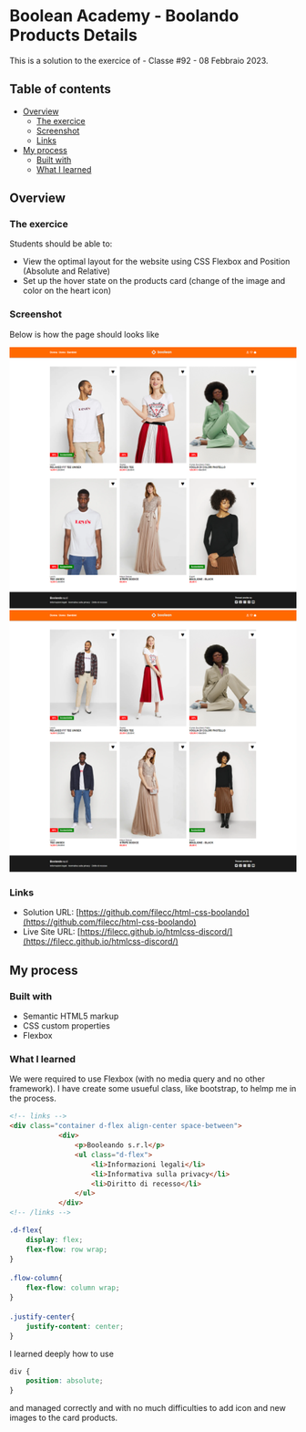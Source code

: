 # Boolean Academy - Boolando Products Details
This is a solution to the exercice of - Classe #92 - 08 Febbraio 2023.


## Table of contents

- [Overview](#overview)
  - [The exercice](#the-exercice)
  - [Screenshot](#screenshot)
  - [Links](#links)
- [My process](#my-process)
  - [Built with](#built-with)
  - [What I learned](#what-i-learned)


## Overview

### The exercice

Students should be able to:

- View the optimal layout for the website using CSS Flexbox and Position (Absolute and Relative)
- Set up the hover state on the products card (change of the image and color on the heart icon)

### Screenshot
Below is how the page should looks like

![Page](./boolando.png)
![Hover state](./boolando_hover.png)

### Links

- Solution URL: [https://github.com/filecc/html-css-boolando](https://github.com/filecc/html-css-boolando)
- Live Site URL: [https://filecc.github.io/htmlcss-discord/](https://filecc.github.io/htmlcss-discord/)

## My process

### Built with

- Semantic HTML5 markup
- CSS custom properties
- Flexbox

### What I learned

We were required to use Flexbox (with no media query and no other framework). I have create some usueful class, like bootstrap, to helmp me in the process.


```html
<!-- links -->
<div class="container d-flex align-center space-between">
            <div>
                <p>Booleando s.r.l</p>
                <ul class="d-flex">
                    <li>Informazioni legali</li>
                    <li>Informativa sulla privacy</li>
                    <li>Diritto di recesso</li>
                </ul>
            </div>
<!-- /links -->
```

```css
.d-flex{
    display: flex;
    flex-flow: row wrap;
}

.flow-column{
    flex-flow: column wrap;
}

.justify-center{
    justify-content: center;
}
```

I learned deeply how to use 

```css
div {
    position: absolute;
}
``` 
and managed correctly and with no much difficulties to add icon and new images to the card products. 
